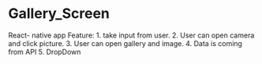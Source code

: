 # Gallery_Screen
React- native app
Feature: 1. take input from user.
2. User can open camera and click picture.
3. User can open gallery and image.
4. Data  is coming from API
5. DropDown
